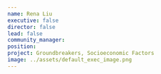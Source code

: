 ```yaml
---
name: Rena Liu
executive: false
director: false
lead: false
community_manager:   
position:  
project: Groundbreakers, Socioeconomic Factors
image: ../assets/default_exec_image.png
---
```

